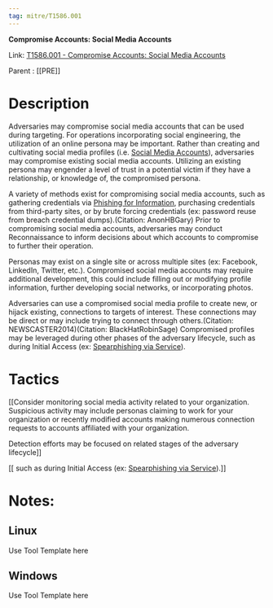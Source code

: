 ```yaml
---
tag: mitre/T1586.001
---
```


**Compromise Accounts: Social Media Accounts**

Link: [T1586.001 - Compromise Accounts: Social Media Accounts](https://attack.mitre.org/techniques/T1586/001)

Parent : [[PRE]]


# Description

Adversaries may compromise social media accounts that can be used during targeting. For operations incorporating social engineering, the utilization of an online persona may be important. Rather than creating and cultivating social media profiles (i.e. [Social Media Accounts](https://attack.mitre.org/techniques/T1585/001)), adversaries may compromise existing social media accounts. Utilizing an existing persona may engender a level of trust in a potential victim if they have a relationship, or knowledge of, the compromised persona. 

A variety of methods exist for compromising social media accounts, such as gathering credentials via [Phishing for Information](https://attack.mitre.org/techniques/T1598), purchasing credentials from third-party sites, or by brute forcing credentials (ex: password reuse from breach credential dumps).(Citation: AnonHBGary) Prior to compromising social media accounts, adversaries may conduct Reconnaissance to inform decisions about which accounts to compromise to further their operation.

Personas may exist on a single site or across multiple sites (ex: Facebook, LinkedIn, Twitter, etc.). Compromised social media accounts may require additional development, this could include filling out or modifying profile information, further developing social networks, or incorporating photos.

Adversaries can use a compromised social media profile to create new, or hijack existing, connections to targets of interest. These connections may be direct or may include trying to connect through others.(Citation: NEWSCASTER2014)(Citation: BlackHatRobinSage) Compromised profiles may be leveraged during other phases of the adversary lifecycle, such as during Initial Access (ex: [Spearphishing via Service](https://attack.mitre.org/techniques/T1566/003)).

# Tactics


[[Consider monitoring social media activity related to your organization. Suspicious activity may include personas claiming to work for your organization or recently modified accounts making numerous connection requests to accounts affiliated with your organization.

Detection efforts may be focused on related stages of the adversary lifecycle]]

[[ such as during Initial Access (ex: [Spearphishing via Service](https://attack.mitre.org/techniques/T1566/003)).]]


# Notes:

## Linux

Use Tool Template here

## Windows

Use Tool Template here